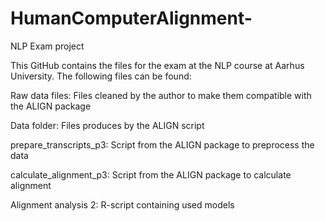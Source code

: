 # HumanComputerAlignment-
NLP Exam project

This GitHub contains the files for the exam at the NLP course at Aarhus University. The following files can be found:

Raw data files: Files cleaned by the author to make them compatible with the ALIGN package

Data folder: Files produces by the ALIGN script

prepare_transcripts_p3: Script from the ALIGN package to preprocess the data

calculate_alignment_p3: Script from the ALIGN package to calculate alignment

Alignment analysis 2: R-script containing used models 
